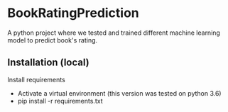 # BookRatingPrediction

A python project where we tested and trained different machine learning model to predict book's rating. 

## Installation (local)

Install requirements 
- Activate a virtual environment (this version was tested on python 3.6)
- pip install -r requirements.txt
